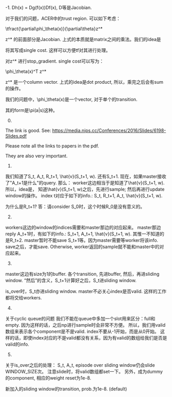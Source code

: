 -1.
Dh(x) = Dg(f(x))Df(x), D等是Jacobian.

对于我们的问题，ACER中的trust region. 可以如下考虑：

\tfract{\partial\phi_\theta(x)}{\partial\theta}z^*

z^* 的前面部分是Jacobian. 上式的本质就是matrix之间的乘法。我们的idea是

将其写成single cost. 这样可以方便tf对其进行处理。

对z^* 进行stop_gradient. single cost可以写为：

\phi_\theta(x)^T z^* 

z^* 是一个column vector. 上式的idea是dot product, 所以，乘完之后会有sum的操作。

我们的问题中，\phi_\theta(x)是一个vector, 对于单个的transition.

其的form是\pi(a|s)这种。

0.
The link is good. See:
https://media.nips.cc/Conferences/2016/Slides/6198-Slides.pdf

Please note all the links to papers in the pdf.

They are also very important.

1.
我们知道了S_t, A_t, R_t+1, \hat{v}(S_t+1, w). 还有S_t+1.
现在，如果master接收了"A_t+1是什么"的query. 那么：
worker这边相当于是知道了\hat{v}(S_t+1, w).
所以，idea是，
知道\hat{v}(S_t+1, w)之后，先进行sample; 然后再进行update window的操作。
index t对应于如下的info.:
S_t, R_t+1, A_t, \hat{v}(S_t+1, w).

为什么是R_t+1? 答：请consider S_0时，这个时候R_0是没有意义的。

2.
workers这边的window的indices需要和master那边的对应起来。
master那边reply A_t+1时，有如下的info.:
S_t+1, A_t+1, \hat{v}(S_t+1, w).
其惟一不知道的是R_t+2.
master暂时不能save S_t+1等。因为master需要等worker将该info. save之后，才能save.
Otherwise, worker返回的sample就不能和master中的对应起来。

3.
master这边有size为1的buffer. 各个transition, 先进buffer, 然后，再进sliding window.
“然后”的含义，S_t+1计算好之后，S_t进sliding window.

is_over时，S_t亦进sliding window. master不必关心index是否valid. 这样的工作都将交给workers.

4.
关于cyclic queue的问题
我们不能在queue中多加一个slot用来区分：full和empty.
因为这样的话，之后np进行sample时会非常不方便。
所以，我们用valid数组来表示各个component是不是valid.
index不要从-1开始，而是从0开始。
这样的话，即使index对应的不是valid都没有关系，因为有valid的数组给我们是否是valid的info.

5.
关于is_over之后的处理：
S_t, A_t, episode over
sliding window仍会slide WINDOW_SIZE次。
注意slide时，将valid数组都set一下。
另外，成为dummy的component, 相应的weight reset为1e-8.

新加入的sliding window的transition, prob.为1e-8. (default)



























